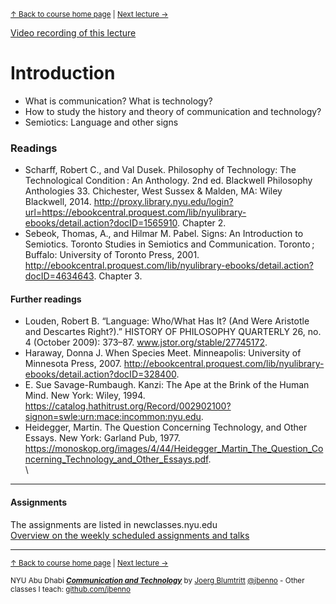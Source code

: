 <sup>[&uarr; Back to course home page](/README.md) | [Next lecture &rarr;](/files/01.md)</sup>  

[Video recording of this lecture](https://youtu.be/2zHJFzwNPc8)

# Introduction
- What is communication? What is technology? 
- How to study the history and theory of communication and technology?
- Semiotics: Language and other signs

### Readings
- Scharff, Robert C., and Val Dusek. Philosophy of Technology: The Technological Condition : An Anthology. 2nd ed. Blackwell Philosophy Anthologies 33. Chichester, West Sussex & Malden, MA: Wiley Blackwell, 2014. http://proxy.library.nyu.edu/login?url=https://ebookcentral.proquest.com/lib/nyulibrary-ebooks/detail.action?docID=1565910. Chapter 2.
- Sebeok, Thomas, A., and Hilmar M. Pabel. Signs: An Introduction to Semiotics. Toronto Studies in Semiotics and Communication. Toronto ; Buffalo: University of Toronto Press, 2001. http://ebookcentral.proquest.com/lib/nyulibrary-ebooks/detail.action?docID=4634643. Chapter 3.

#### Further readings
- Louden, Robert B. “Language: Who/What Has It? (And Were Aristotle and Descartes Right?).” HISTORY OF PHILOSOPHY QUARTERLY 26, no. 4 (October 2009): 373–87. www.jstor.org/stable/27745172.
- Haraway, Donna J. When Species Meet. Minneapolis: University of Minnesota Press, 2007. http://ebookcentral.proquest.com/lib/nyulibrary-ebooks/detail.action?docID=328400.
- E. Sue  Savage-Rumbaugh. Kanzi: The Ape at the Brink of the Human Mind. New York: Wiley, 1994. https://catalog.hathitrust.org/Record/002902100?signon=swle:urn:mace:incommon:nyu.edu.
- Heidegger, Martin. The Question Concerning Technology, and Other Essays. New York: Garland Pub, 1977. https://monoskop.org/images/4/44/Heidegger_Martin_The_Question_Concerning_Technology_and_Other_Essays.pdf.
\
\

***

#### Assignments
The assignments are listed in newclasses.nyu.edu  
[Overview on the weekly scheduled assignments and talks](https://docs.google.com/spreadsheets/d/10EElPgwd0SA_fW2tWd3AjJ3SswVbAe7kLfOHETJjV4k/edit?usp=sharing)  


***
<sup>[&uarr; Back to course home page](/README.md) | [Next lecture &rarr;](/files/01.md)</sup>  
  
<sup>NYU Abu Dhabi ***[Communication and Technology](/README.md)*** by [Joerg Blumtritt](https://jbenno.net) [@jbenno](https://twitter.com/jbenno) - Other classes I teach: [github.com/jbenno](https://github.com/jbenno/teaching/blob/master/README.md)</sup>
